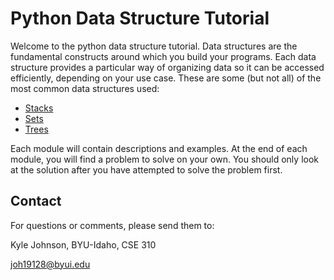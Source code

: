 # Python Data Structure Tutorial
Welcome to the python data structure tutorial. Data structures are the fundamental constructs around which you build your programs. Each data structure provides a particular way of organizing data so it can be accessed efficiently, depending on your use case. These are some (but not all) of the most common data structures used:

- [Stacks](https://github.com/Kyle5150/cse212-final-project/blob/main/1-stack.md)
- [Sets](https://github.com/Kyle5150/cse212-final-project/blob/main/2-set.md)
- [Trees](https://github.com/Kyle5150/cse212-final-project/blob/main/3-tree.md)

Each module will contain descriptions and examples. At the end of each module, you will find a problem to solve on your own. You should only look at the solution after you have attempted to solve the problem first.

## Contact
For questions or comments, please send them to:

Kyle Johnson, BYU-Idaho, CSE 310

[joh19128@byui.edu](joh19128@byui.edu)
